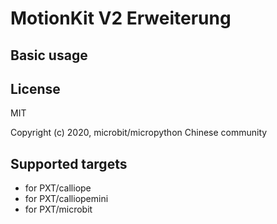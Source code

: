 
# MotionKit V2 Erweiterung


## Basic usage


## License

MIT

Copyright (c) 2020, microbit/micropython Chinese community  

## Supported targets

* for PXT/calliope
* for PXT/calliopemini
* for PXT/microbit


